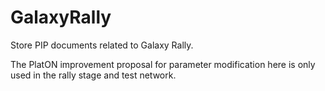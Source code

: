 # GalaxyRally

 Store PIP documents related to Galaxy Rally.  

 The PlatON improvement proposal for parameter modification here is only used in the rally stage and test network. 

